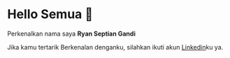 # Hello Semua 👋

Perkenalkan nama saya **Ryan Septian Gandi**


Jika kamu tertarik Berkenalan denganku, silahkan ikuti akun [Linkedin](https://www.linkedin.com/in/ryan-septian-gandi-562520205/)ku ya.
<!--
**ryangandi46/ryangandi46** is a ✨ _special_ ✨ repository because its `README.md` (this file) appears on your GitHub profile.

Here are some ideas to get you started:

- 🔭 I’m currently working on ...
- 🌱 I’m currently learning ...
- 👯 I’m looking to collaborate on ...
- 🤔 I’m looking for help with ...
- 💬 Ask me about ...
- 📫 How to reach me: ...
- 😄 Pronouns: ...
- ⚡ Fun fact: ...
-->
